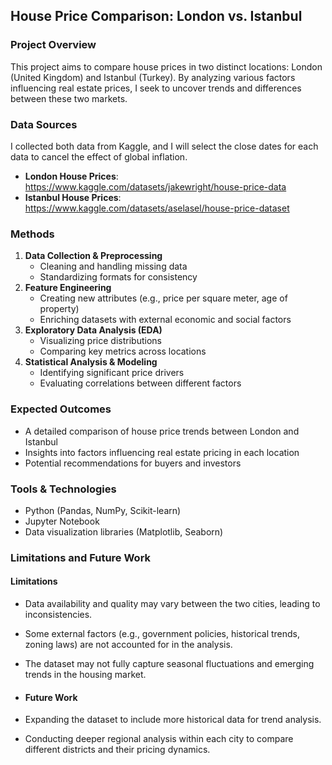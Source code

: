 ## House Price Comparison: London vs. Istanbul

### Project Overview
This project aims to compare house prices in two distinct locations: London (United Kingdom) and Istanbul (Turkey). By analyzing various factors influencing real estate prices, I seek to uncover trends and differences between these two markets.

### Data Sources
I collected both data from Kaggle, and I will select the close dates for each data to cancel the effect of global inflation.
- **London House Prices**: https://www.kaggle.com/datasets/jakewright/house-price-data
- **Istanbul House Prices**: https://www.kaggle.com/datasets/aselasel/house-price-dataset


### Methods
1. **Data Collection & Preprocessing**
   - Cleaning and handling missing data
   - Standardizing formats for consistency
2. **Feature Engineering**
   - Creating new attributes (e.g., price per square meter, age of property)
   - Enriching datasets with external economic and social factors
3. **Exploratory Data Analysis (EDA)**
   - Visualizing price distributions
   - Comparing key metrics across locations
4. **Statistical Analysis & Modeling**
   - Identifying significant price drivers
   - Evaluating correlations between different factors

### Expected Outcomes
- A detailed comparison of house price trends between London and Istanbul
- Insights into factors influencing real estate pricing in each location
- Potential recommendations for buyers and investors

### Tools & Technologies
- Python (Pandas, NumPy, Scikit-learn)
- Jupyter Notebook
- Data visualization libraries (Matplotlib, Seaborn)

  
### Limitations and Future Work
#### Limitations
- Data availability and quality may vary between the two cities, leading to inconsistencies.
- Some external factors (e.g., government policies, historical trends, zoning laws) are not accounted for in the analysis.
- The dataset may not fully capture seasonal fluctuations and emerging trends in the housing market.


- #### Future Work
- Expanding the dataset to include more historical data for trend analysis.
- Conducting deeper regional analysis within each city to compare different districts and their pricing dynamics.








